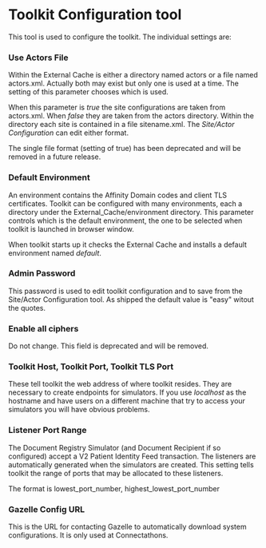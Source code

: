 # Toolkit Configuration tool

This tool is used to configure the toolkit.  The individual settings are:


### Use Actors File

Within the External Cache is either a directory named actors or a file named actors.xml.  Actually both may
exist but only one is used at a time.  The setting of this parameter chooses which is used.

When this parameter is *true* the site configurations are taken from actors.xml.  When *false* they are taken from
the actors directory.  Within the directory each site is contained in a file sitename.xml.  The
*Site/Actor Configuration* can edit either format.

The single file format (setting of true) has been deprecated and will be removed in a future release.

### Default Environment

An environment contains the Affinity Domain codes and client TLS certificates.  Toolkit can be configured with
many environments, each a directory under the External_Cache/environment directory.  This parameter controls which
is the default environment, the one to be selected when toolkit is launched in browser window.

When toolkit starts up it checks the External Cache and installs a default environment named *default*.

### Admin Password

This password is used to edit toolkit configuration and to save from the Site/Actor Configuration tool.  As shipped
the default value is "easy" witout the quotes.

### Enable all ciphers

Do not change.  This field is deprecated and will be removed.

### Toolkit Host, Toolkit Port, Toolkit TLS Port

These tell toolkit the web address of where toolkit resides.  They are necessary to create endpoints for simulators.
If you use *localhost* as the hostname and have users on a different machine that try to access your simulators you will
have obvious problems.

### Listener Port Range

The Document Registry Simulator (and Document Recipient if so configured) accept a V2 Patient Identity Feed
transaction.  The listeners are automatically generated when the simulators are created.  This setting tells
toolkit the range of ports that may be allocated to these listeners.

The format is lowest_port_number, highest_lowest_port_number

### Gazelle Config URL

This is the URL for contacting Gazelle to automatically download system configurations.  It is only used at
Connectathons.